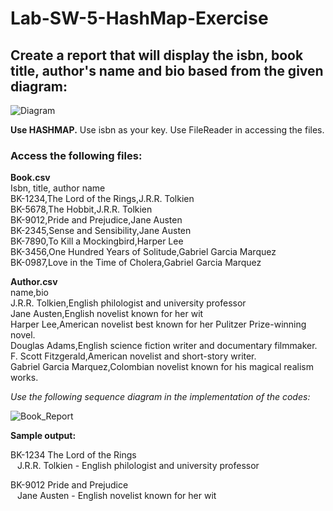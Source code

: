 # Lab-SW-5-HashMap-Exercise

## Create a report that will display the isbn, book title, author's name and bio based from the given diagram:


![Diagram](https://github.com/Julsaurus/Lab-SW-5-HashMap-Exercise/assets/133284711/80fb39be-c4e6-4685-8ef2-50e87a48deb1)



**Use HASHMAP.** Use isbn as your key. Use FileReader in accessing the files.

### Access the following files:

**Book.csv** <br>
Isbn, title, author name <br>
BK-1234,The Lord of the Rings,J.R.R. Tolkien <br>
BK-5678,The Hobbit,J.R.R. Tolkien <br>
BK-9012,Pride and Prejudice,Jane Austen <br>
BK-2345,Sense and Sensibility,Jane Austen <br>
BK-7890,To Kill a Mockingbird,Harper Lee <br>
BK-3456,One Hundred Years of Solitude,Gabriel Garcia Marquez <br>
BK-0987,Love in the Time of Cholera,Gabriel Garcia Marquez <br>

**Author.csv** <br>
name,bio <br>
J.R.R. Tolkien,English philologist and university professor <br>
Jane Austen,English novelist known for her wit <br>
Harper Lee,American novelist best known for her Pulitzer Prize-winning novel. <br>
Douglas Adams,English science fiction writer and documentary filmmaker. <br>
F. Scott Fitzgerald,American novelist and short-story writer. <br>
Gabriel Garcia Marquez,Colombian novelist known for his magical realism works.<br>

_Use the following sequence diagram in the implementation of the codes:_

![Book_Report](https://github.com/Julsaurus/Lab-SW-5-HashMap-Exercise/assets/133284711/f5d8b43b-40d5-49c6-9a2f-5eb329435094)



**Sample output:**

BK-1234 The Lord of the Rings <br>
 &ensp; J.R.R. Tolkien - English philologist and university professor <br>

BK-9012 Pride and Prejudice <br>
 &ensp; Jane Austen - English novelist known for her wit


